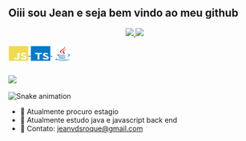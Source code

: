 
## Oiii sou Jean e seja bem vindo ao meu github

<div align="center">
  <a href="https://github.com/JeanVictor0">
  <img height="180em" src="https://github-readme-stats.vercel.app/api?username=JeanVictor0&show_icons=true&theme=dracula&include_all_commits=true&count_private=true"/>
  <img height="180em" src="https://github-readme-stats.vercel.app/api/top-langs/?username=JeanVictor0&layout=compact&langs_count=7&theme=dracula"/>
</div>
<div style="display: inline_block"><br>
  <img align="center" alt="Jean-Js" height="30" width="40" src="https://raw.githubusercontent.com/devicons/devicon/master/icons/javascript/javascript-plain.svg">
  <img align="center" alt="Jean-Ts" height="30" width="40" src="https://raw.githubusercontent.com/devicons/devicon/master/icons/typescript/typescript-plain.svg">
  <img align="center" alt="Jean-Java" height="30" width="40" src="https://raw.githubusercontent.com/devicons/devicon/master/icons/java/java-original.svg">

</div>
 
  ##
 
<div> 
  <a href="https://www.linkedin.com/in/jean-victor-dos-santos-roque-b53b84236/" target="_blank"><img src="https://img.shields.io/badge/-LinkedIn-%230077B5?style=for-the-badge&logo=linkedin&logoColor=white" target="_blank"></a> 
 
  ![Snake animation](https://github.com/JeanVictor0/JeanVictor0/blob/output/github-contribution-grid-snake.svg)
 
</div>
  
  
- 🔭 Atualmente procuro estagio
- 🌱 Atualmente estudo java e javascript back end
- 👯 Contato: jeanvdsroque@gmail.com
